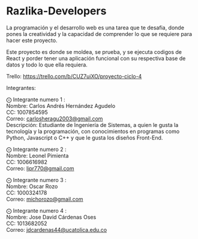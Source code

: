 # Razlika-Developers
La programación y el desarrollo web es una tarea que te desafia, donde pones la creatividad
y la capacidad de comprender lo que se requiere para hacer este proyecto.

Este proyecto es donde se moldea, se prueba, y se ejecuta codigos de React y porder tener 
una aplicación funcional con su respectiva base de datos y todo lo que ella requiera.

Trello: https://trello.com/b/CUZ7uiXO/proyecto-ciclo-4

Integrantes:

⨀ Integrante numero 1 : <br />
Nombre: Carlos Andrés Hernández Agudelo <br />
CC: 1007854595 <br />
Correo: carlosheragu2003@gmail.com <br />
Descripción: Estudiante de Ingeniería de Sistemas, a quien le gusta la tecnología y la programación, con conocimientos en programas como Python, Javascript o C++ y que le gusta los diseños Front-End. <br />

⨀ Integrante numero 2 : <br />
Nombre: Leonel Pimienta <br />
CC: 1006616982 <br />
Correo: ljpr770@gmail.com <br />

⨀ Integrante numero 3 : <br />
Nombre: Oscar Rozo <br />
CC: 1000324178 <br />
Correo: michorozo@gmail.com <br />


⨀ Integrante numero 4 : <br />
Nombre: Jose David Cárdenas Oses <br />
CC: 1013682052 <br />
Correo: jdcardenas44@ucatolica.edu.co <br />
